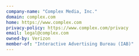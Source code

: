 ```yaml
---
company-name: "Complex Media, Inc."
domain: complex.com
home: https://www.complex.com
privacy-policy: https://www.complex.com/privacy
email: legal@complex.com
owned-by: Verizon
member-of: "Interactive Advertising Bureau (IAB)"
---
```




